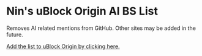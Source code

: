 # Nin's uBlock Origin AI BS List

Removes AI related mentions from GitHub. Other sites may be added in the future.

[Add the list to uBlock Origin by clicking here.](https://subscribe.adblockplus.org/?location=https://raw.githubusercontent.com/Nincodedo/ublock-lists/refs/heads/main/nins-ai-ublock-list.txt&title=Nins%20uBlock%20filters%20%E2%80%93%20AI)
